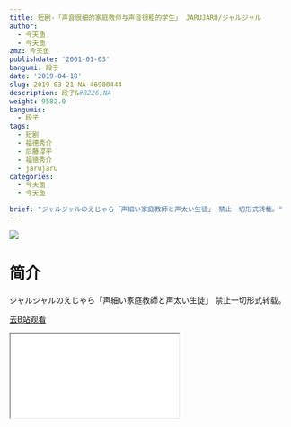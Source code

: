 ```yaml
---
title: 短剧-「声音很细的家庭教师与声音很粗的学生」 JARUJARU/ジャルジャル
author:
  - 今天鱼
  - 今天鱼
zmz: 今天鱼
publishdate: '2001-01-03'
bangumi: 段子
date: '2019-04-18'
slug: 2019-03-21-NA-46900444
description: 段子&#8226;NA
weight: 9582.0
bangumis:
  - 段子
tags:
  - 短剧
  - 福德秀介
  - 后藤淳平
  - 福徳秀介
  - jarujaru
categories:
  - 今天鱼
  - 今天鱼

brief: "ジャルジャルのえじゃら「声細い家庭教師と声太い生徒」 禁止一切形式转载。"
---
```

![](https://i.imgur.com/CXAajkV.jpg)
# 简介  
ジャルジャルのえじゃら「声細い家庭教師と声太い生徒」
禁止一切形式转载。  

[去B站观看](https://www.bilibili.com/video/av46900444/)
<div class ="resp-container"><iframe class="testiframe" src="//player.bilibili.com/player.html?aid=46900444"", scrolling="no", allowfullscreen="true" > </iframe></div> 
